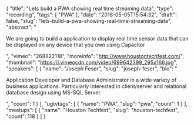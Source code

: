 {
  "title": "Lets build a PWA showing real time streaming data",
  "type": "recording",
  "tags": [
    "PWA"
  ],
  "date": "2018-05-05T15:54:32",
  "draft": false,
  "slug": "lets-build-a-pwa-showing-real-time-streaming-data",
  "abstract": "<p>We are going to build a application to display real time sensor data that can be displayed on any device that you own using Capacitor</p>",
  "vimeo": "268822118",
  "moreinfo": "http://www.houstontechfest.com/",
  "thumbnail": "https://i.vimeocdn.com/video/699642399_295x166.jpg",
  "speakers": [
    {
      "name": "Joseph Feser",
      "slug": "joseph-feser",
      "bio": "<p>Application Developer and Database Administrator in a wide variety of business applications. Particularly interested in client/server and relational database design using MS-SQL Server.</p>",
      "count": 1
    }
  ],
  "ugtvtags": [
    {
      "name": "PWA",
      "slug": "pwa",
      "count": 1
    }
  ],
  "meetups": [
    {
      "name": "Houston Techfest",
      "slug": "houston-techfest",
      "count": 118
    }
  ]
}